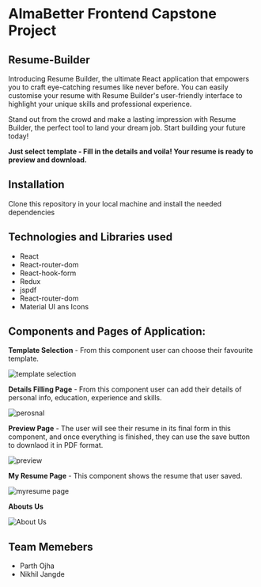 # AlmaBetter Frontend Capstone Project

## Resume-Builder

Introducing Resume Builder, the ultimate React application that empowers you to craft eye-catching resumes like never before. You can easily customise your resume with Resume Builder's user-friendly interface to highlight your unique skills and professional experience.

Stand out from the crowd and make a lasting impression with Resume Builder, the perfect tool to land your dream job. Start building your future today!

**Just select template - Fill in the details and voila! Your resume is ready to preview and download.**

## Installation

Clone this repository in your local machine and install the needed dependencies

## Technologies and Libraries used

- React
- React-router-dom
- React-hook-form
- Redux
- jspdf
- React-router-dom
- Material UI ans Icons

## Components and Pages of Application:

**Template Selection** - From this component user can choose their favourite template.

![template selection](https://github.com/nikhil-jangde/Resume-Builder-Almabetter/assets/112394456/ebc3023b-b631-4d9c-bbac-97c3ca1aff2c)

**Details Filling Page** - From this component user can add their details of personal info, education, experience and skills.

![perosnal](https://github.com/nikhil-jangde/Resume-Builder-Almabetter/assets/112394456/b4142cb3-d785-40ce-841e-396f200c8764)

**Preview Page** - The user will see their resume in its final form in this component, and once everything is finished, they can use the save button to downlaod it in PDF format.

![preview](https://github.com/nikhil-jangde/Resume-Builder-Almabetter/assets/112394456/7c69597f-c7ce-46bc-b5b1-5803a954012c)

**My Resume Page** - This component shows the resume that user saved.

![myresume page](https://github.com/nikhil-jangde/Resume-Builder-Almabetter/assets/112394456/b68d563d-87a6-41a4-ba02-63c94b971026)

**Abouts Us** 

![About Us](https://github.com/nikhil-jangde/Resume-Builder-Almabetter/assets/112394456/ca33b437-4bda-49f7-b899-ca5a3722f8e4)

## Team Memebers

- Parth Ojha
- Nikhil Jangde






